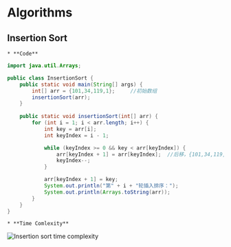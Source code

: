 # Algorithms

## Insertion Sort
    * **Code**
```Java
import java.util.Arrays;

public class InsertionSort {
    public static void main(String[] args) {
        int[] arr = {101,34,119,1};     //初始数组
        insertionSort(arr);
    }
    
    public static void insertionSort(int[] arr) {
        for (int i = 1; i < arr.length; i++) {
            int key = arr[i];
            int keyIndex = i - 1;

            while (keyIndex >= 0 && key < arr[keyIndex]) {
                arr[keyIndex + 1] = arr[keyIndex];  //后移，{101,34,119,1} => {101,101,119,1}
                keyIndex--;
            }

            arr[keyIndex + 1] = key;
            System.out.println("第" + i + "轮插入排序：");
            System.out.println(Arrays.toString(arr));
        }
    }
}
```
    * **Time Comlexity**

![Insertion sort time complexity](https://i.stack.imgur.com/AxoMa.png)